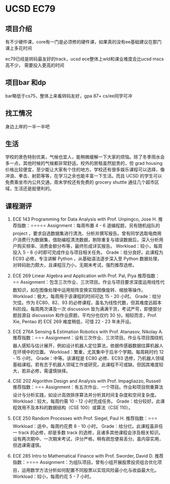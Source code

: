 # UCSD EC79



## 项目介绍
有不少硬件课，core有一门是必须修的硬件课，如果真的没有ee基础建议在那门课上多花时间

ec79已经是转码最友好的track，ucsd ece整体上wld和课业难度会比ucsd mscs高不少，
需要投入更高的时间

## 项目bar 和dp
bar略低于cs75，整体上来看转码友好，gpa 87+ cs/ee同学可冲



## 找工情况
身边上岸的一半一半吧
## 生活

学校的景色特别优美，气候也宜人，能稍微缓解一下大家的烦恼。除了冬季雨水会多一点，其他时候的气候都非常舒适。校外的房租虽然挺贵的，但 grad housing 价格比较便宜，至少能让大家有个住的地方。学校还有很多娱乐课程可以选择，像冲浪、拳击、射箭等等，在学习之余也能丰富一下生活。而且 UCSD 的学生可以免费乘坐市内公共交通，周末学校还有免费的 grocery shuttle 通往几个超市区域，生活还是挺便利的。
## 课程测评

1. ECE 143 Programming for Data Analysis with Prof. Unpingco, Jose H.
推荐指数：⭐⭐⭐⭐⭐
Assignment：每周布置 4 - 6 道编程题，另有随机组队的 project ，要求自选数据集进行清洗、分析并撰写报告。曾有同学选取电商用户消费行为数据集，借助编程清洗数据，剔除重复与错误数据后，深入分析用户购买频率、消费金额分布等，最终形成详实报告。
Workload：较小，每周投入 5 - 8 小时即可完成作业与项目相关任务。
Grade：给分良好。此课程为 EC93 必修，专注讲解 Python ，从基础语法逐步深入至 Python 数据处理，对转码助力颇大，且课程压力小，无期末考试，强烈推荐选修。
2. ECE 269 Linear Algebra and Application with Prof. Pal, Piya
推荐指数：⭐⭐
Assignment：包含三次作业、三次项目。作业与项目要求深度运用线性代数知识，如在图像处理中运用矩阵变换实现图像旋转、缩放等操作。
Workload：极大，每周用于该课程的时间可达 15 - 20 小时。
Grade：给分欠佳。作为 EC80、82、93 的必修课程，虽名为线性代数，但其难度远超本科阶段。每周两次课及一次 discussion 皆为满满干货，考试严苛，即便部分题目源自 discussion 和作业原题，平均分也仅约 30 分。相较而言，Prof. Xie, Pentao 的 ECE 269 难度稍低，可惜 22 - 23 年未开设。
3. ECE 276A Sensing & Estimation Robotics with Prof. Atanasov, Nikolay A.
推荐指数：⭐⭐⭐
Assignment：设有三次作业、三次项目。作业与项目围绕机器人感知与估计展开，例如设计机器人定位算法，依据传感器数据估算机器人在环境中的位置。
Workload：繁重，尤其集中于后半个学期。每周耗时约 12 - 15 小时。
Grade：中等。该课程是 EC80 必修、EC93 选修，乃机器人领域基础课程。若有志于机器人领域工作或研究，此课程不可或缺。但因其难度较大，若非必修，需谨慎抉择。
4. CSE 202 Algorithm Design and Analysis with Prof. Impagliazzo, Russell
推荐指数：⭐⭐⭐
Assignment：有五次作业、一个项目。作业和项目侧重算法设计与分析实践，如设计高效排序算法并分析其时间复杂度和空间复杂度。
Workload：较大，每周约需 10 - 12 小时完成任务。
Grade：给分较好。此课程效用不及本科的数据结构（CSE 100）或算法（CSE 110）。
5. ECE 250 Random Processes with Prof. Siegel, Paul H.
推荐指数：⭐⭐⭐
Workload：适中，每周约花费 8 - 10 小时。
Grade：给分烂。此课程虽非任一 track 的必修，却是多数 track 的选修，且诸多其他课程会涉及相关知识。设有两次期中、一次期末考试，评分严格，稍有疏忽便易丢分。虽内容实用，但选课需谨慎。

6. ECE 285 Intro to Mathematical Finance with Prof. Sworder, David D.
推荐指数：⭐⭐⭐⭐
Assignment：为组队项目。曾有小组开展股票投资组合优化项目，运用数学方法分析如何配置不同股票以实现风险最小化与收益最大化。
Workload：较小，每周约花 5 - 7 小时。

